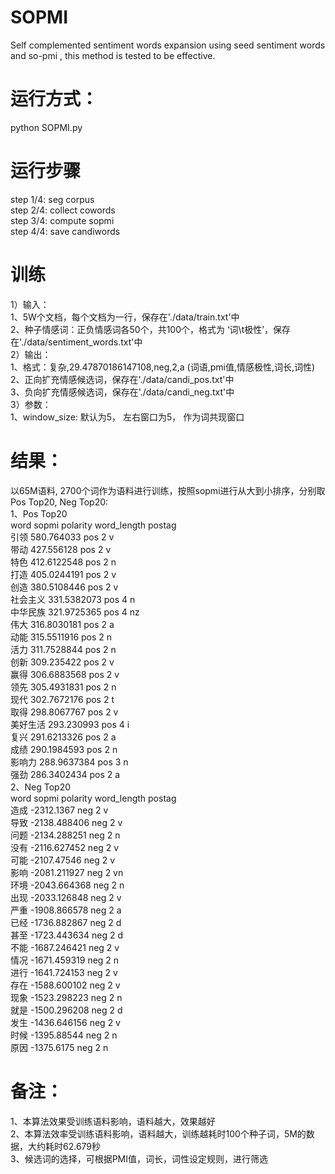 # SOPMI
Self complemented sentiment words expansion using seed sentiment words and so-pmi , this method is tested to be effective.  
# 运行方式： 
python SOPMI.py  
# 运行步骤
step 1/4:   seg corpus       
step 2/4:   collect cowords     
step 3/4:   compute sopmi   
step 4/4:   save candiwords    
# 训练
1）输入：  
1、5W个文档，每个文档为一行，保存在'./data/train.txt'中  
2、种子情感词：正负情感词各50个，共100个，格式为 ‘词\t极性’，保存在'./data/sentiment_words.txt'中  
2）输出：  
1、格式：复杂,29.47870186147108,neg,2,a (词语,pmi值,情感极性,词长,词性)  
2、正向扩充情感候选词，保存在'./data/candi_pos.txt'中   
3、负向扩充情感候选词，保存在'./data/candi_neg.txt'中  
3）参数：  
1、window_size: 默认为5， 左右窗口为5， 作为词共现窗口  
# 结果：
以65M语料, 2700个词作为语料进行训练，按照sopmi进行从大到小排序，分别取Pos Top20, Neg Top20:  
1、Pos Top20  
word	sopmi	polarity	word_length	postag  
引领	580.764033	pos	2	v  
带动	427.556128	pos	2	v  
特色	412.6122548	pos	2	n  
打造	405.0244191	pos	2	v   
创造	380.5108446	pos	2	v  
社会主义	331.5382073	pos	4	n  
中华民族	321.9725365	pos	4	nz  
伟大	316.8030181	pos	2	a  
动能	315.5511916	pos	2	n  
活力	311.7528844	pos	2	n  
创新	309.235422	pos	2	v  
赢得	306.6883568	pos	2	v  
领先	305.4931831	pos	2	n  
现代	302.7672176	pos	2	t  
取得	298.8067767	pos	2	v    
美好生活	293.230993	pos	4	i  
复兴	291.6213326	pos	2	a  
成绩	290.1984593	pos	2	n  
影响力	288.9637384	pos	3	n  
强劲	286.3402434	pos	2	a  
2、Neg Top20  
word	sopmi	polarity	word_length	postag  
造成	-2312.1367	neg	2	v  
导致	-2138.488406	neg	2	v  
问题	-2134.288251	neg	2	n  
没有	-2116.627452	neg	2	v  
可能	-2107.47546	neg	2	v  
影响	-2081.211927	neg	2	vn  
环境	-2043.664368	neg	2	n  
出现	-2033.126848	neg	2	v  
严重	-1908.866578	neg	2	a  
已经	-1736.882867	neg	2	d  
甚至	-1723.443634	neg	2	d  
不能	-1687.246421	neg	2	v  
情况	-1671.459319	neg	2	n  
进行	-1641.724153	neg	2	v  
存在	-1588.600102	neg	2	v  
现象	-1523.298223	neg	2	n  
就是	-1500.296208	neg	2	d  
发生	-1436.646156	neg	2	v  
时候	-1395.88544	neg	2	n  
原因	-1375.6175	neg	2	n  
# 备注：
1、本算法效果受训练语料影响，语料越大，效果越好  
2、本算法效率受训练语料影响，语料越大，训练越耗时100个种子词，5M的数据，大约耗时62.679秒  
3、候选词的选择，可根据PMI值，词长，词性设定规则，进行筛选  
